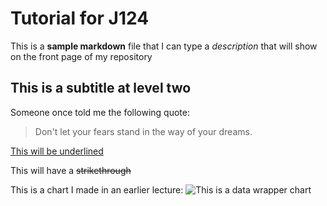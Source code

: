# Tutorial for J124

This is a **sample markdown** file that I can type a _description_ that will show on the front page of my repository

## This is a subtitle at level two

Someone once told me the following quote: 

> Don't let your fears stand
> in the way of your dreams.

<ins> This will be underlined</ins>

This will have a ~~strikethrough~~

This is a chart I made in an earlier lecture:
![This is a data wrapper chart](data-wrapper.png)
